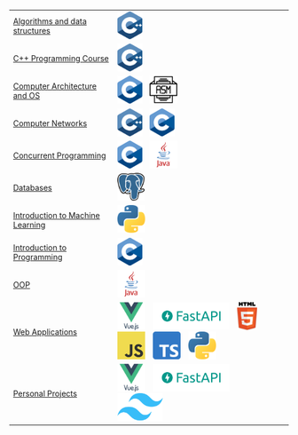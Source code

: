 |                                          |                                                                                                                                                                                                                                                                                                                                                                                                                                                                                                         |
|------------------------------------------|---------------------------------------------------------------------------------------------------------------------------------------------------------------------------------------------------------------------------------------------------------------------------------------------------------------------------------------------------------------------------------------------------------------------------------------------------------------------------------------------------------|
| [Algorithms and data structures]()       | <img src="imgs/img_cpp.png" style="height:50px; width:auto; margin-right:10px;">                                                                                                                                                                                                                                                                                                                                                                                                                        |
| [C++ Programming Course]()               | <img src="imgs/img_cpp.png" style="height:50px; width:auto; margin-right:10px;">                                                                                                                                                                                                                                                                                                                                                                                                                        |
| [Computer Architecture and OS<br>]()     | <img src="imgs/img_c.png" style="height:50px; width:auto; margin-right:10px;"> <img src="imgs/img_asm.png" style="height:50px; width:auto; margin-right:10px;">                                                                                                                                                                                                                                                                                                                                         |
| [Computer Networks<br>]()                | <img src="imgs/img_cpp.png" style="height:50px; width:auto; margin-right:10px;">   <img src="imgs/img_c.png" style="height:50px; width:auto; margin-right:10px;">                                                                                                                                                                                                                                                                                                                                       |
| [Concurrent Programming<br>]()           | <img src="imgs/img_c.png" style="height:50px; width:auto; margin-right:10px;"> <img src="imgs/img_java.png" style="height:50px; width:auto; margin-right:10px;">                                                                                                                                                                                                                                                                                                                                        |
| [Databases<br>]()                        | <img src="imgs/postgresql.png" style="height:50px; width:auto; margin-right:10px;">                                                                                                                                                                                                                                                                                                                                                                                                                     |
| [Introduction to Machine Learning<br>]() | <img src="imgs/img_py.png" style="height:50px; width:auto; margin-right:10px;">                                                                                                                                                                                                                                                                                                                                                                                                                         |
| [Introduction to Programming]()          | <img src="imgs/img_c.png" style="height:50px; width:auto; margin-right:10px;">                                                                                                                                                                                                                                                                                                                                                                                                                          |
| [OOP]()                                  | <img src="imgs/img_java.png" style="height:50px; width:auto; margin-right:10px;">                                                                                                                                                                                                                                                                                                                                                                                                                       |
| [Web Applications]()                     | <img src="imgs/img_vue.png" style="height:50px; width:auto; margin-right:10px;"> <img src="imgs/img_fastapi.png" style="height:50px; width:auto; margin-right:10px;"> <img src="imgs/img_html.png" style="height:50px; width:auto; margin-right:10px;"> <img src="imgs/img_js.png" style="height:50px; width:auto; margin-right:10px;"> <img src="imgs/img_ts.png" style="height:50px; width:auto; margin-right:10px;"> <img src="imgs/img_py.png" style="height:50px; width:auto; margin-right:10px;"> |
| [Personal Projects]()                    | <img src="imgs/img_vue.png" style="height:50px; width:auto; margin-right:10px;"> <img src="imgs/img_fastapi.png" style="height:50px; width:auto; margin-right:10px;"> <img src="imgs/tailwind.png" style="height:50px; width:auto; margin-right:10px;">                                                                                                                                                                                                                                                 |
